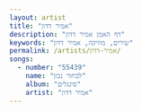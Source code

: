 ```yaml
---
layout: artist
title: "אמיר דדון"
description: "דף האמן אמיר דדון"
keywords: "שירים, מוזיקה, אמיר דדון"
permalink: /artists/אמיר-דדון/
songs:
  - number: "55439"
    name: "לבחור נכון"
    album: "סינגלים"
    artist: "אמיר דדון"
---
```

